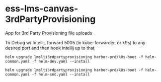 # ess-lms-canvas-3rdPartyProvisioning
App for 3rd Party Provisioning file uploads

To Debug w/ Intellij, forward 5005 (in kube-forwarder, or k9s) to any desired port and then hook intellij up to that

```
helm upgrade lmslti3rdpartyprovisioning harbor-prd/k8s-boot -f helm-common.yaml -f helm-dev.yaml --install
```

```
helm upgrade lmslti3rdpartyprovisioning harbor-prd/k8s-boot -f helm-common.yaml -f helm-snd.yaml --install
```